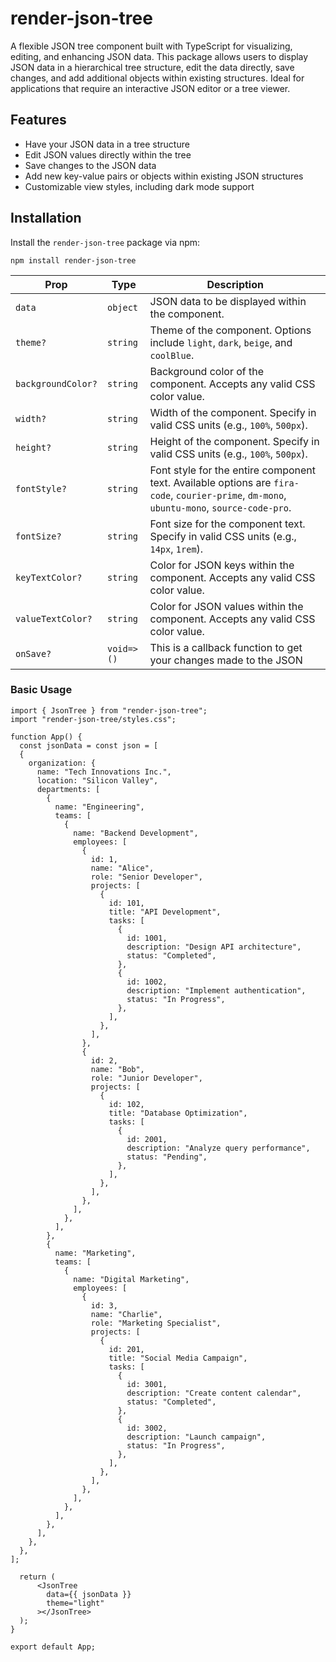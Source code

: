 # render-json-tree

A flexible JSON tree component built with TypeScript for visualizing, editing, and enhancing JSON data. This package allows users to display JSON data in a hierarchical tree structure, edit the data directly, save changes, and add additional objects within existing structures. Ideal for applications that require an interactive JSON editor or a tree viewer.

## Features

- Have your JSON data in a tree structure
- Edit JSON values directly within the tree
- Save changes to the JSON data
- Add new key-value pairs or objects within existing JSON structures
- Customizable view styles, including dark mode support

## Installation

Install the `render-json-tree` package via npm:

```
npm install render-json-tree
```

| Prop               | Type       | Description                                                                                                                                |
| ------------------ | ---------- | ------------------------------------------------------------------------------------------------------------------------------------------ |
| `data`             | `object`   | JSON data to be displayed within the component.                                                                                            |
| `theme?`           | `string`   | Theme of the component. Options include `light`, `dark`, `beige`, and `coolBlue`.                                                          |
| `backgroundColor?` | `string`   | Background color of the component. Accepts any valid CSS color value.                                                                      |
| `width?`           | `string`   | Width of the component. Specify in valid CSS units (e.g., `100%`, `500px`).                                                                |
| `height?`          | `string`   | Height of the component. Specify in valid CSS units (e.g., `100%`, `500px`).                                                               |
| `fontStyle?`       | `string`   | Font style for the entire component text. Available options are `fira-code`, `courier-prime`, `dm-mono`, `ubuntu-mono`, `source-code-pro`. |
| `fontSize?`        | `string`   | Font size for the component text. Specify in valid CSS units (e.g., `14px`, `1rem`).                                                       |
| `keyTextColor?`    | `string`   | Color for JSON keys within the component. Accepts any valid CSS color value.                                                               |
| `valueTextColor?`  | `string`   | Color for JSON values within the component. Accepts any valid CSS color value.                                                             |
| `onSave?`          | `void=>()` | This is a callback function to get your changes made to the JSON                                                                           |

### Basic Usage

```
import { JsonTree } from "render-json-tree";
import "render-json-tree/styles.css";

function App() {
  const jsonData = const json = [
  {
    organization: {
      name: "Tech Innovations Inc.",
      location: "Silicon Valley",
      departments: [
        {
          name: "Engineering",
          teams: [
            {
              name: "Backend Development",
              employees: [
                {
                  id: 1,
                  name: "Alice",
                  role: "Senior Developer",
                  projects: [
                    {
                      id: 101,
                      title: "API Development",
                      tasks: [
                        {
                          id: 1001,
                          description: "Design API architecture",
                          status: "Completed",
                        },
                        {
                          id: 1002,
                          description: "Implement authentication",
                          status: "In Progress",
                        },
                      ],
                    },
                  ],
                },
                {
                  id: 2,
                  name: "Bob",
                  role: "Junior Developer",
                  projects: [
                    {
                      id: 102,
                      title: "Database Optimization",
                      tasks: [
                        {
                          id: 2001,
                          description: "Analyze query performance",
                          status: "Pending",
                        },
                      ],
                    },
                  ],
                },
              ],
            },
          ],
        },
        {
          name: "Marketing",
          teams: [
            {
              name: "Digital Marketing",
              employees: [
                {
                  id: 3,
                  name: "Charlie",
                  role: "Marketing Specialist",
                  projects: [
                    {
                      id: 201,
                      title: "Social Media Campaign",
                      tasks: [
                        {
                          id: 3001,
                          description: "Create content calendar",
                          status: "Completed",
                        },
                        {
                          id: 3002,
                          description: "Launch campaign",
                          status: "In Progress",
                        },
                      ],
                    },
                  ],
                },
              ],
            },
          ],
        },
      ],
    },
  },
];

  return (
      <JsonTree
        data={{ jsonData }}
        theme="light"
      ></JsonTree>
  );
}

export default App;

```
